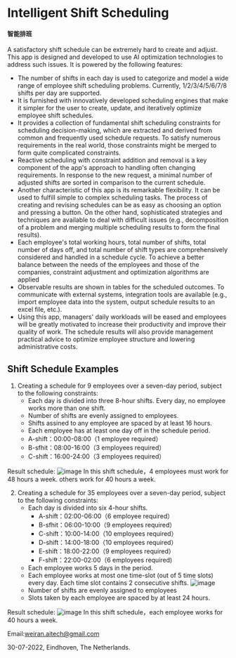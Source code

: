 
# Intelligent Shift Scheduling 
#### 智能排班

A satisfactory shift schedule can be extremely hard to create and adjust. This app is designed and developed to use AI optimization technologies to address such issues. It is powered by the following features:
- The number of shifts in each day is used to categorize and model a wide range of employee shift scheduling problems. Currently, 1/2/3/4/5/6/7/8 shifts per day are supported.
- It is furnished with innovatively developed scheduling engines that make it simpler for the user to create, update, and iteratively optimize employee shift schedules.
- It provides a collection of fundamental shift scheduling constraints for scheduling decision-making, which are extracted and derived from common and frequently used schedule requests. To satisfy numerous requirements in the real world, those constraints might be merged to form quite complicated constraints.
- Reactive scheduling with constraint addition and removal is a key component of the app's approach to handling often changing requirements. In response to the new request, a minimal number of adjusted shifts are sorted in comparison to the current schedule.
- Another characteristic of this app is its remarkable flexibility. It can be used to fulfill simple to complex scheduling tasks. The process of creating and revising schedules can be as easy as choosing an option and pressing a button. On the other hand, sophisticated strategies and techniques are available to deal with difficult issues (e.g., decomposition of a problem and merging multiple scheduling results to form the final results).
- Each employee's total working hours, total number of shifts, total number of days off, and total number of shift types are comprehensively considered and handled in a schedule cycle. To achieve a better balance between the needs of the employees and those of the companies, constraint adjustment and optimization algorithms are applied
- Observable results are shown in tables for the scheduled outcomes. To communicate with external systems, integration tools are available (e.g., import employee data into the system, output schedule results to an excel file, etc.).
- Using this app, managers' daily workloads will be eased and employees will be greatly motivated to increase their productivity and improve their quality of work. The schedule results will also provide management practical advice to optimize employee structure and lowering administrative costs.


## Shift Schedule Examples
1. Creating a schedule for 9 employees over a seven-day period, subject to the following constraints:
   - Each day is divided into three 8-hour shifts. Every day, no employee works more than one shift.
   - Number of shifts are evenly assigned to employees.
   - Shifts assined to any employee are spaced by at least 16 hours.
   - Each employee has at least one day off in the schedule period.
   - A-shift：00:00-08:00（1 employee required）
   - B-sfhit：08:00-16:00（3 employees required）
   - C-shift：16:00-24:00（3 employees required）

Result schedule:
![image](https://user-images.githubusercontent.com/84350533/119012794-a5a1a800-b996-11eb-8254-cbe54cebc874.png)
In this shift schedule，4 employees must work for 48 hours a week. others work for 40 hours a week.

2. Creating a schedule for 35 employees over a seven-day period, subject to the following constraints:
   - Each day is divided into six 4-hour shifts. 
     - A-shift：02:00-06:00（6 employee required）
     - B-sfhit：06:00-10:00（9 employees required）
     - C-shift：10:00-14:00（10 employees required）
     - D-shift：14:00-18:00（10 employees required）
     - E-shift：18:00-22:00（9 employees required）
     - F-shift：22:00-02:00（6 employees required)
   - Each employee works 5 days in the period. 
   - Each employee works at most one time-slot (out of 5 time slots) every day. Each time slot contains 2 consecutive shifts.
  ![image](https://user-images.githubusercontent.com/84350533/181853136-6f486b97-3602-4521-8d04-3caba0a89c35.png)
   - Number of shifts are evenly assigned to employees
   - Slots taken by each employee are spaced by at least 24 hours.

Result schedule:
![image](https://user-images.githubusercontent.com/84350533/181852021-45e3dec2-4bf8-42b8-ab56-0e08492d99c3.png)
In this shift schedule，each employee works for 40 hours a week.

Email:weiran.aitech@gmail.com

30-07-2022, Eindhoven, The Netherlands.
